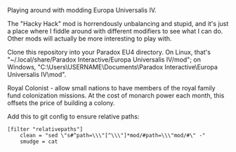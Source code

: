 Playing around with modding Europa Universalis IV.

The "Hacky Hack" mod is horrendously unbalancing and stupid, and it's just a
place where I fiddle around with different modifiers to see what I can do.
Other mods will actually be more interesting to play with.

Clone this repository into your Paradox EU4 directory. On Linux, that's
"~/.local/share/Paradox Interactive/Europa Universalis IV/mod"; on Windows,
"C:\Users\USERNAME\Documents\Paradox Interactive\Europa Universalis IV\mod".


Royal Colonist - allow small nations to have members of the royal family fund
colonization missions. At the cost of monarch power each month, this offsets
the price of building a colony.


Add this to git config to ensure relative paths:

    [filter "relativepaths"]
        clean = "sed \"s#^path=\\\"[^\\\"]*mod/#path=\\\"mod/#\" -"
        smudge = cat
